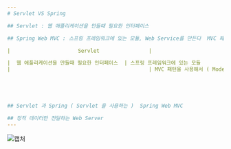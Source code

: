 ```yaml
--- 
# Servlet VS Spring

## Servlet : 웹 애플리케이션을 만들때 필요한 인터페이스 

## Spring Web MVC : 스프링 프레임워크에 있는 모듈, Web Service를 만든다  MVC 패턴을 사용해서 ( Model View Controller ) 

|                      Servlet                |                           Spring Web MVC                                |

|  웹 애플리케이션을 만들때 필요한 인터페이스  | 스프링 프레임워크에 있는 모듈                                            |
|                                             | MVC 패턴을 사용해서 ( Model View Controller ) Web Service를 만든다       |





## Servlet 과 Spring ( Servlet 을 사용하는 )  Spring Web MVC

## 정적 데이터만 전달하는 Web Server
--- 
```

![캡처](https://user-images.githubusercontent.com/64052675/114804809-df522280-9ddc-11eb-9fd0-20318318c0a0.PNG)
